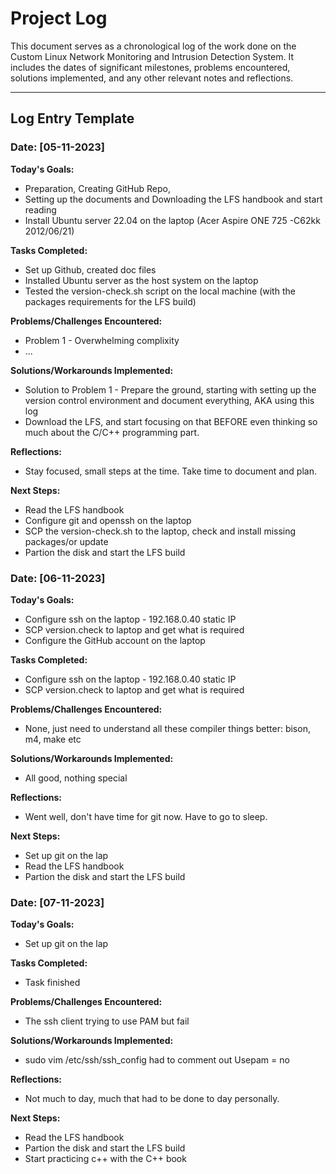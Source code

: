 # Project Log

This document serves as a chronological log of the work done on the Custom Linux Network Monitoring and Intrusion Detection System. It includes the dates of significant milestones, problems encountered, solutions implemented, and any other relevant notes and reflections.

---

## Log Entry Template

### Date: [05-11-2023]

**Today's Goals:**
- Preparation, Creating GitHub Repo, 
- Setting up the documents and Downloading the LFS handbook and start reading
- Install Ubuntu server 22.04 on the laptop (Acer Aspire ONE 725 -C62kk  2012/06/21)
 

**Tasks Completed:**
- Set up Github, created doc files
- Installed Ubuntu server as the host system on the laptop
- Tested the version-check.sh script on the local machine (with the packages requirements for the LFS build)

**Problems/Challenges Encountered:**
- Problem 1 - Overwhelming complixity
- ...

**Solutions/Workarounds Implemented:**
- Solution to Problem 1 - Prepare the ground, starting with setting up the version control environment and document everything, AKA using this log
- Download the LFS, and start focusing on that BEFORE even thinking so much about the C/C++ programming part.

**Reflections:**
- Stay focused, small steps at the time. Take time to document and plan.

**Next Steps:**
- Read the LFS handbook
- Configure git and openssh on the laptop
- SCP the version-check.sh to the laptop, check and install missing packages/or update
- Partion the disk and start the LFS build


### Date: [06-11-2023]

**Today's Goals:**
- Configure ssh on the laptop - 192.168.0.40 static IP
- SCP version.check to laptop and get what is required
- Configure the GitHub account on the laptop


**Tasks Completed:**
- Configure ssh on the laptop - 192.168.0.40 static IP
- SCP version.check to laptop and get what is required

**Problems/Challenges Encountered:**
- None, just need to understand all these compiler things better: bison, m4, make etc

**Solutions/Workarounds Implemented:**
- All good, nothing special

**Reflections:**
- Went well, don't have time for git now. Have to go to sleep.

**Next Steps:**
- Set up git on the lap
- Read the LFS handbook
- Partion the disk and start the LFS build

### Date: [07-11-2023]

**Today's Goals:**
- Set up git on the lap

**Tasks Completed:**
- Task finished 

**Problems/Challenges Encountered:**
- The ssh client trying to use PAM but fail

**Solutions/Workarounds Implemented:**
- sudo vim /etc/ssh/ssh_config had to comment out Usepam = no

**Reflections:**
- Not much to day, much that had to be done to day personally.

**Next Steps:**
- Read the LFS handbook
- Partion the disk and start the LFS build
- Start practicing c++ with the C++ book
